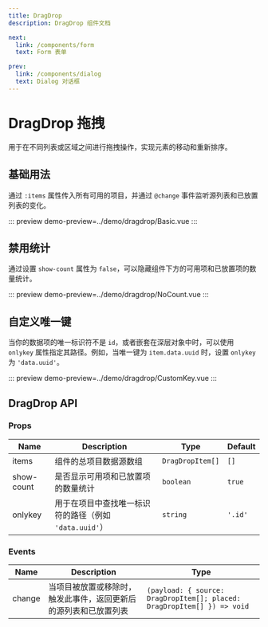 ```yaml
---
title: DragDrop
description: DragDrop 组件文档

next:
  link: /components/form
  text: Form 表单

prev:
  link: /components/dialog
  text: Dialog 对话框
---
```


# DragDrop 拖拽

用于在不同列表或区域之间进行拖拽操作，实现元素的移动和重新排序。

## 基础用法

通过 `:items` 属性传入所有可用的项目，并通过 `@change` 事件监听源列表和已放置列表的变化。

::: preview
demo-preview=../demo/dragdrop/Basic.vue
:::

## 禁用统计

通过设置 `show-count` 属性为 `false`，可以隐藏组件下方的可用项和已放置项的数量统计。

::: preview
demo-preview=../demo/dragdrop/NoCount.vue
:::

## 自定义唯一键

当你的数据项的唯一标识符不是 `id`，或者嵌套在深层对象中时，可以使用 `onlykey` 属性指定其路径。例如，当唯一键为 `item.data.uuid` 时，设置 `onlykey` 为 `'data.uuid'`。

::: preview
demo-preview=../demo/dragdrop/CustomKey.vue
:::

## DragDrop API

### Props

| Name       | Description                                            | Type             | Default |
| ---------- | ------------------------------------------------------ | ---------------- | ------- |
| items      | 组件的总项目数据源数组                                 | `DragDropItem[]` | `[]`    |
| show-count | 是否显示可用项和已放置项的数量统计                     | `boolean`        | `true`  |
| onlykey    | 用于在项目中查找唯一标识符的路径（例如 `'data.uuid'`） | `string`         | `'.id'` |

### Events

| Name   | Description                                                      | Type                                                                    |
| ------ | ---------------------------------------------------------------- | ----------------------------------------------------------------------- |
| change | 当项目被放置或移除时，触发此事件，返回更新后的源列表和已放置列表 | `(payload: { source: DragDropItem[]; placed: DragDropItem[] }) => void` |
